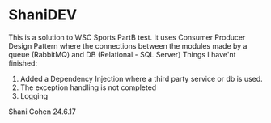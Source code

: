 # ShaniDEV
This is a solution to WSC Sports PartB test.
It uses Consumer Producer Design Pattern where the connections between the modules made by a queue (RabbitMQ) and DB (Relational - SQL Server)
Things I have'nt finished:
1. Added a Dependency Injection where a third party service or db is used.
2. The exception handling is not completed
3. Logging 

Shani Cohen
24.6.17
